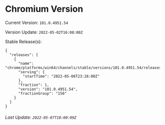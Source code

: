 # Chromium Version

Current Version: `101.0.4951.54`

Version Update: `2022-05-02T16:08:00Z`

Stable Release(s):
```
{
  "releases": [
    {
      "name": "chrome/platforms/win64/channels/stable/versions/101.0.4951.54/releases/1651879560",
      "serving": {
        "startTime": "2022-05-06T23:26:00Z"
      },
      "fraction": 1,
      "version": "101.0.4951.54",
      "fractionGroup": "156"
    }
  ]
}
```

###### Last Update: `2022-05-07T18:00:09Z`
